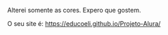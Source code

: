 Alterei somente as cores.
Expero que gostem.

O seu site é: https://educoeli.github.io/Projeto-Alura/
